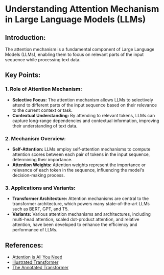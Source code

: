 # Understanding Attention Mechanism in Large Language Models (LLMs)

## Introduction:
The attention mechanism is a fundamental component of Large Language Models (LLMs), enabling them to focus on relevant parts of the input sequence while processing text data.

## Key Points:

### 1. Role of Attention Mechanism:
- **Selective Focus:** The attention mechanism allows LLMs to selectively attend to different parts of the input sequence based on their relevance to the current context or task.
- **Contextual Understanding:** By attending to relevant tokens, LLMs can capture long-range dependencies and contextual information, improving their understanding of text data.

### 2. Mechanism Overview:
- **Self-Attention:** LLMs employ self-attention mechanisms to compute attention scores between each pair of tokens in the input sequence, determining their importance.
- **Attention Weights:** Attention weights represent the importance or relevance of each token in the sequence, influencing the model's decision-making process.

### 3. Applications and Variants:
- **Transformer Architecture:** Attention mechanisms are central to the transformer architecture, which powers many state-of-the-art LLMs such as BERT, GPT, and T5.
- **Variants:** Various attention mechanisms and architectures, including multi-head attention, scaled dot-product attention, and relative attention, have been developed to enhance the efficiency and performance of LLMs.

## References:
- [Attention is All You Need](https://arxiv.org/abs/1706.03762)
- [Illustrated Transformer](http://jalammar.github.io/illustrated-transformer/)
- [The Annotated Transformer](http://nlp.seas.harvard.edu/2018/04/03/attention.html)
